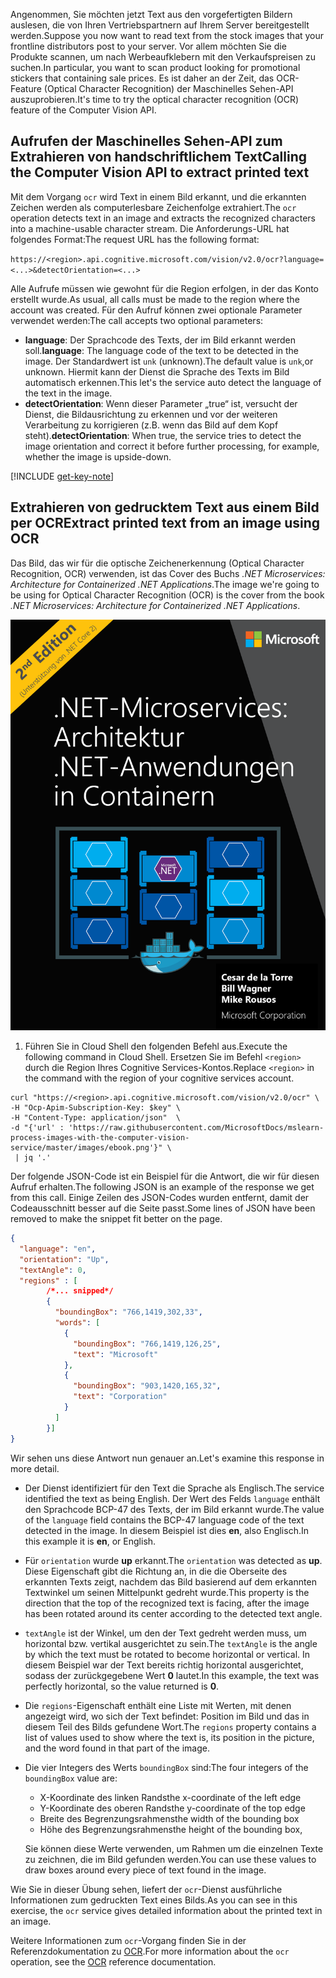 <span data-ttu-id="03c2f-101">Angenommen, Sie möchten jetzt Text aus den vorgefertigten Bildern auslesen, die von Ihren Vertriebspartnern auf Ihrem Server bereitgestellt werden.</span><span class="sxs-lookup"><span data-stu-id="03c2f-101">Suppose you now want to read text from the stock images that your frontline distributors post to your server.</span></span> <span data-ttu-id="03c2f-102">Vor allem möchten Sie die Produkte scannen, um nach Werbeaufklebern mit den Verkaufspreisen zu suchen.</span><span class="sxs-lookup"><span data-stu-id="03c2f-102">In particular, you want to scan product looking for promotional stickers that containing sale prices.</span></span> <span data-ttu-id="03c2f-103">Es ist daher an der Zeit, das OCR-Feature (Optical Character Recognition) der Maschinelles Sehen-API auszuprobieren.</span><span class="sxs-lookup"><span data-stu-id="03c2f-103">It's time to try the optical character recognition (OCR) feature of the Computer Vision API.</span></span> 

## <a name="calling-the-computer-vision-api-to-extract-printed-text"></a><span data-ttu-id="03c2f-104">Aufrufen der Maschinelles Sehen-API zum Extrahieren von handschriftlichem Text</span><span class="sxs-lookup"><span data-stu-id="03c2f-104">Calling the Computer Vision API to extract printed text</span></span>

<span data-ttu-id="03c2f-105">Mit dem Vorgang `ocr` wird Text in einem Bild erkannt, und die erkannten Zeichen werden als computerlesbare Zeichenfolge extrahiert.</span><span class="sxs-lookup"><span data-stu-id="03c2f-105">The `ocr` operation detects text in an image and extracts the recognized characters into a machine-usable character stream.</span></span> <span data-ttu-id="03c2f-106">Die Anforderungs-URL hat folgendes Format:</span><span class="sxs-lookup"><span data-stu-id="03c2f-106">The request URL has the following format:</span></span>

`https://<region>.api.cognitive.microsoft.com/vision/v2.0/ocr?language=<...>&detectOrientation=<...>`

<span data-ttu-id="03c2f-107">Alle Aufrufe müssen wie gewohnt für die Region erfolgen, in der das Konto erstellt wurde.</span><span class="sxs-lookup"><span data-stu-id="03c2f-107">As usual, all calls must be made to the region where the account was created.</span></span> <span data-ttu-id="03c2f-108">Für den Aufruf können zwei optionale Parameter verwendet werden:</span><span class="sxs-lookup"><span data-stu-id="03c2f-108">The call accepts two optional parameters:</span></span>

- <span data-ttu-id="03c2f-109">**language**: Der Sprachcode des Texts, der im Bild erkannt werden soll.</span><span class="sxs-lookup"><span data-stu-id="03c2f-109">**language**: The language code of the text to be detected in the image.</span></span> <span data-ttu-id="03c2f-110">Der Standardwert ist `unk` (unknown).</span><span class="sxs-lookup"><span data-stu-id="03c2f-110">The default value is `unk`,or unknown.</span></span> <span data-ttu-id="03c2f-111">Hiermit kann der Dienst die Sprache des Texts im Bild automatisch erkennen.</span><span class="sxs-lookup"><span data-stu-id="03c2f-111">This let's the service auto detect the language of the text in the image.</span></span>
- <span data-ttu-id="03c2f-112">**detectOrientation**: Wenn dieser Parameter „true“ ist, versucht der Dienst, die Bildausrichtung zu erkennen und vor der weiteren Verarbeitung zu korrigieren (z.B. wenn das Bild auf dem Kopf steht).</span><span class="sxs-lookup"><span data-stu-id="03c2f-112">**detectOrientation**: When true, the service  tries to detect the image orientation and correct it before further processing, for example, whether the image is upside-down.</span></span> 

[!INCLUDE [get-key-note](./get-key.md)]

## <a name="extract-printed-text-from-an-image-using-ocr"></a><span data-ttu-id="03c2f-113">Extrahieren von gedrucktem Text aus einem Bild per OCR</span><span class="sxs-lookup"><span data-stu-id="03c2f-113">Extract printed text from an image using OCR</span></span>

<span data-ttu-id="03c2f-114">Das Bild, das wir für die optische Zeichenerkennung (Optical Character Recognition, OCR) verwenden, ist das Cover des Buchs *.NET Microservices: Architecture for Containerized .NET Applications*.</span><span class="sxs-lookup"><span data-stu-id="03c2f-114">The image we're going to be using for Optical Character Recognition (OCR) is the cover from the book *.NET Microservices: Architecture for Containerized .NET Applications*.</span></span>

![Bild vom Cover des eBooks „.NET Microservices: Architecture for containerized .NET Application“](../media/5-ebook.png)

1. <span data-ttu-id="03c2f-116">Führen Sie in Cloud Shell den folgenden Befehl aus.</span><span class="sxs-lookup"><span data-stu-id="03c2f-116">Execute the following command in Cloud Shell.</span></span> <span data-ttu-id="03c2f-117">Ersetzen Sie im Befehl `<region>` durch die Region Ihres Cognitive Services-Kontos.</span><span class="sxs-lookup"><span data-stu-id="03c2f-117">Replace `<region>` in the command with the region of your cognitive services account.</span></span>

```azurecli
curl "https://<region>.api.cognitive.microsoft.com/vision/v2.0/ocr" \
-H "Ocp-Apim-Subscription-Key: $key" \
-H "Content-Type: application/json"  \
-d "{'url' : 'https://raw.githubusercontent.com/MicrosoftDocs/mslearn-process-images-with-the-computer-vision-service/master/images/ebook.png'}" \
 | jq '.'
```

<span data-ttu-id="03c2f-118">Der folgende JSON-Code ist ein Beispiel für die Antwort, die wir für diesen Aufruf erhalten.</span><span class="sxs-lookup"><span data-stu-id="03c2f-118">The following JSON is an example of the response we get from this call.</span></span> <span data-ttu-id="03c2f-119">Einige Zeilen des JSON-Codes wurden entfernt, damit der Codeausschnitt besser auf die Seite passt.</span><span class="sxs-lookup"><span data-stu-id="03c2f-119">Some lines of JSON have been removed to make the snippet fit better on the page.</span></span>

```json
{
  "language": "en",
  "orientation": "Up",
  "textAngle": 0,
  "regions" : [
        /*... snipped*/
        {
          "boundingBox": "766,1419,302,33",
          "words": [
            {
              "boundingBox": "766,1419,126,25",
              "text": "Microsoft"
            },
            {
              "boundingBox": "903,1420,165,32",
              "text": "Corporation"
            }
          ]
        }]
}
```

<span data-ttu-id="03c2f-120">Wir sehen uns diese Antwort nun genauer an.</span><span class="sxs-lookup"><span data-stu-id="03c2f-120">Let's examine this response in more detail.</span></span> 

- <span data-ttu-id="03c2f-121">Der Dienst identifiziert für den Text die Sprache als Englisch.</span><span class="sxs-lookup"><span data-stu-id="03c2f-121">The service identified the text as being English.</span></span> <span data-ttu-id="03c2f-122">Der Wert des Felds `language` enthält den Sprachcode BCP-47 des Texts, der im Bild erkannt wurde.</span><span class="sxs-lookup"><span data-stu-id="03c2f-122">The value of the `language` field contains the BCP-47 language code of the text detected in the image.</span></span> <span data-ttu-id="03c2f-123">In diesem Beispiel ist dies **en**, also Englisch.</span><span class="sxs-lookup"><span data-stu-id="03c2f-123">In this example it is **en**, or English.</span></span> 
- <span data-ttu-id="03c2f-124">Für `orientation` wurde **up** erkannt.</span><span class="sxs-lookup"><span data-stu-id="03c2f-124">The `orientation` was detected as **up**.</span></span> <span data-ttu-id="03c2f-125">Diese Eigenschaft gibt die Richtung an, in die die Oberseite des erkannten Texts zeigt, nachdem das Bild basierend auf dem erkannten Textwinkel um seinen Mittelpunkt gedreht wurde.</span><span class="sxs-lookup"><span data-stu-id="03c2f-125">This property is the direction that the top of the recognized text is facing, after the image has been rotated around its center according to the detected text angle.</span></span> 
- <span data-ttu-id="03c2f-126">`textAngle` ist der Winkel, um den der Text gedreht werden muss, um horizontal bzw. vertikal ausgerichtet zu sein.</span><span class="sxs-lookup"><span data-stu-id="03c2f-126">The `textAngle` is the angle by which the text must be rotated to become horizontal or vertical.</span></span> <span data-ttu-id="03c2f-127">In diesem Beispiel war der Text bereits richtig horizontal ausgerichtet, sodass der zurückgegebene Wert **0** lautet.</span><span class="sxs-lookup"><span data-stu-id="03c2f-127">In this example, the text was perfectly horizontal, so the value returned is **0**.</span></span>  
- <span data-ttu-id="03c2f-128">Die `regions`-Eigenschaft enthält eine Liste mit Werten, mit denen angezeigt wird, wo sich der Text befindet: Position im Bild und das in diesem Teil des Bilds gefundene Wort.</span><span class="sxs-lookup"><span data-stu-id="03c2f-128">The `regions` property contains a list of values used to show where the text is, its position in the picture, and the word found in that part of the image.</span></span> 
- <span data-ttu-id="03c2f-129">Die vier Integers des Werts `boundingBox` sind:</span><span class="sxs-lookup"><span data-stu-id="03c2f-129">The four integers of the `boundingBox` value are:</span></span> 
    - <span data-ttu-id="03c2f-130">X-Koordinate des linken Rands</span><span class="sxs-lookup"><span data-stu-id="03c2f-130">the x-coordinate of the left edge</span></span> 
    - <span data-ttu-id="03c2f-131">Y-Koordinate des oberen Rands</span><span class="sxs-lookup"><span data-stu-id="03c2f-131">the y-coordinate of the top edge</span></span>
    - <span data-ttu-id="03c2f-132">Breite des Begrenzungsrahmens</span><span class="sxs-lookup"><span data-stu-id="03c2f-132">the width of the bounding box</span></span>
    - <span data-ttu-id="03c2f-133">Höhe des Begrenzungsrahmens</span><span class="sxs-lookup"><span data-stu-id="03c2f-133">the height of the bounding box,</span></span> 
   
    <span data-ttu-id="03c2f-134">Sie können diese Werte verwenden, um Rahmen um die einzelnen Texte zu zeichnen, die im Bild gefunden werden.</span><span class="sxs-lookup"><span data-stu-id="03c2f-134">You can use these values to draw boxes around every piece of text found in the image.</span></span>

<span data-ttu-id="03c2f-135">Wie Sie in dieser Übung sehen, liefert der `ocr`-Dienst ausführliche Informationen zum gedruckten Text eines Bilds.</span><span class="sxs-lookup"><span data-stu-id="03c2f-135">As you can see in this exercise, the `ocr` service gives detailed information about the printed text in an image.</span></span> 

<span data-ttu-id="03c2f-136">Weitere Informationen zum `ocr`-Vorgang finden Sie in der Referenzdokumentation zu [OCR](https://westus.dev.cognitive.microsoft.com/docs/services/5adf991815e1060e6355ad44/operations/56f91f2e778daf14a499e1fc).</span><span class="sxs-lookup"><span data-stu-id="03c2f-136">For more information about the `ocr` operation, see the [OCR](https://westus.dev.cognitive.microsoft.com/docs/services/5adf991815e1060e6355ad44/operations/56f91f2e778daf14a499e1fc) reference documentation.</span></span>